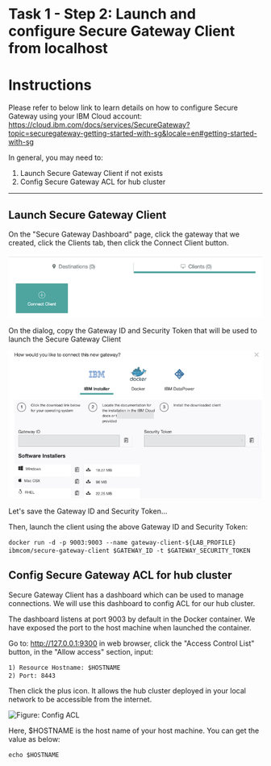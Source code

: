 # Task 1 - Step 2: Launch and configure Secure Gateway Client from localhost

Instructions
============

Please refer to below link to learn details on how to configure Secure Gateway using your IBM Cloud account:
https://cloud.ibm.com/docs/services/SecureGateway?topic=securegateway-getting-started-with-sg&locale=en#getting-started-with-sg

In general, you may need to:

1) Launch Secure Gateway Client if not exists
2) Config Secure Gateway ACL for hub cluster

---

## Launch Secure Gateway Client

On the "Secure Gateway Dashboard" page, click the gateway that we created, click the Clients tab, then click the Connect Client button.

![Figure: Connect Client](../images/connect-client.png)

On the dialog, copy the Gateway ID and Security Token that will be used to launch the Secure Gateway Client

![Figure: Connect Client Dialog](../images/connect-client-dialog.png)

Let's save the Gateway ID and Security Token...

<!--
var::set-required "Gateway ID" "GATEWAY_ID"
var::set-required "Security Token" "GATEWAY_SECURITY_TOKEN"
var::save "GATEWAY_ID"
var::save "GATEWAY_SECURITY_TOKEN"
-->

Then, launch the client using the above Gateway ID and Security Token:

```shell
docker run -d -p 9003:9003 --name gateway-client-${LAB_PROFILE} ibmcom/secure-gateway-client $GATEWAY_ID -t $GATEWAY_SECURITY_TOKEN
```

## Config Secure Gateway ACL for hub cluster

Secure Gateway Client has a dashboard which can be used to manage connections. We will use this dashboard to config ACL for our hub cluster.

The dashboard listens at port 9003 by default in the Docker container. We have exposed the port to the host machine when launched the container.

Go to: http://127.0.0.1:9300 in web browser, click the "Access Control List" button, in the "Allow access" section, input:

```
1) Resource Hostname: $HOSTNAME
2) Port: 8443
```

Then click the plus icon. It allows the hub cluster deployed in your local network to be accessible from the internet.

![Figure: Config ACL](../images/gateway-config.acl.png)

Here, $HOSTNAME is the host name of your host machine. You can get the value as below:

```shell
echo $HOSTNAME
```
